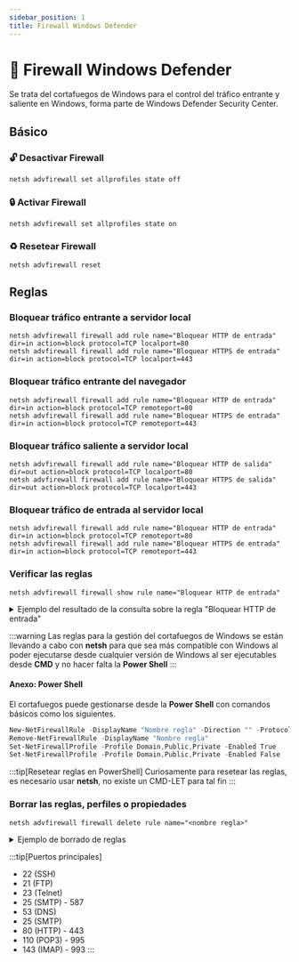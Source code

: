 ```yaml
---
sidebar_position: 1
title: Firewall Windows Defender
---
```

# :dart: Firewall Windows Defender
Se trata del cortafuegos de Windows para el control del tráfico entrante y saliente en Windows, forma parte de Windows Defender Security Center.

## Básico
### :unlock: Desactivar Firewall
```batch
netsh advfirewall set allprofiles state off
```
### :lock: Activar Firewall
```batch
netsh advfirewall set allprofiles state on
```
### :recycle: Resetear Firewall
```batch
netsh advfirewall reset
```
## Reglas
### Bloquear tráfico entrante a servidor local
```batch
netsh advfirewall firewall add rule name="Bloquear HTTP de entrada" dir=in action=block protocol=TCP localport=80
netsh advfirewall firewall add rule name="Bloquear HTTPS de entrada" dir=in action=block protocol=TCP localport=443
```

### Bloquear tráfico entrante del navegador
```batch
netsh advfirewall firewall add rule name="Bloquear HTTP de entrada" dir=in action=block protocol=TCP remoteport=80
netsh advfirewall firewall add rule name="Bloquear HTTPS de entrada" dir=in action=block protocol=TCP remoteport=443
```

### Bloquear tráfico saliente a servidor local
```batch
netsh advfirewall firewall add rule name="Bloquear HTTP de salida" dir=out action=block protocol=TCP localport=80
netsh advfirewall firewall add rule name="Bloquear HTTPS de salida" dir=out action=block protocol=TCP localport=443
```

### Bloquear tráfico de entrada al servidor local
```batch
netsh advfirewall firewall add rule name="Bloquear HTTP de entrada" dir=in action=block protocol=TCP remoteport=80
netsh advfirewall firewall add rule name="Bloquear HTTPS de entrada" dir=in action=block protocol=TCP remoteport=443
```

### Verificar las reglas
```batch
netsh advfirewall firewall show rule name="Bloquear HTTP de entrada"
```
<details>
<summary>
Ejemplo del resultado de la consulta sobre la regla "Bloquear HTTP de entrada"
</summary>

```batch

Nombre de regla:                      Bloquear HTTP de entrada
----------------------------------------------------------------------
Habilitada:                           Sí
Dirección:                            Fuera
Perfiles:                             Dominio,Privada,Pública
Agrupamiento:
LocalIP:                              Cualquiera
RemoteIP:                             Cualquiera
Protocolo:                            TCP
LocalPort:                            Cualquiera
RemotePort:                           80
Cruce seguro del perímetro:          No
Acción:                               Bloquear

Nombre de regla:                      Bloquear HTTP de entrada
----------------------------------------------------------------------
Habilitada:                           Sí
Dirección:                            Dentro
Perfiles:                             Dominio,Privada,Pública
Agrupamiento:
LocalIP:                              Cualquiera
RemoteIP:                             Cualquiera
Protocolo:                            TCP
LocalPort:                            Cualquiera
RemotePort:                           80
Cruce seguro del perímetro:          No
Acción:                               Bloquear

Nombre de regla:                      Bloquear HTTP de entrada
----------------------------------------------------------------------
Habilitada:                           Sí
Dirección:                            Dentro
Perfiles:                             Dominio,Privada,Pública
Agrupamiento:
LocalIP:                              Cualquiera
RemoteIP:                             Cualquiera
Protocolo:                            TCP
LocalPort:                            80
RemotePort:                           Cualquiera
Cruce seguro del perímetro:          No
Acción:                               Bloquear
Aceptar
```

</details>

:::warning
Las reglas para la gestión del cortafuegos de Windows se están llevando a cabo con **netsh** para que sea más compatible con Windows al poder ejecutarse desde cualquier versión de Windows al ser ejecutables desde **CMD** y no hacer falta la **Power Shell**
:::

#### Anexo: Power Shell
El cortafuegos puede gestionarse desde la **Power Shell** con comandos básicos como los siguientes.
```powershell
New-NetFirewallRule -DisplayName "Nombre regla" -Direction "" -Protocol "" -LocalPort -Action
Remove-NetFirewallRule -DisplayName "Nombre regla"
Set-NetFirewallProfile -Profile Domain,Public,Private -Enabled True
Set-NetFirewallProfile -Profile Domain,Public,Private -Enabled False
```
:::tip[Resetear reglas en PowerShell]
Curiosamente para resetear las reglas, es necesario usar **netsh**, no existe un CMD-LET para tal fin
:::


### Borrar las reglas, perfiles o propiedades
```batch
netsh advfirewall firewall delete rule name="<nombre regla>"
```

<details>
<summary>
Ejemplo de borrado de reglas
</summary>

```batch
netsh advfirewall firewall delete rule name="Bloquear HTTP de entrada"

Se eliminaron 3 reglas.
Aceptar
```
</details>

:::tip[Puertos principales]
- 22 (SSH)
- 21 (FTP)
- 23 (Telnet)
- 25 (SMTP) - 587 
- 53 (DNS)
- 25 (SMTP)
- 80 (HTTP) - 443
- 110 (POP3) - 995
- 143 (IMAP) - 993
:::

